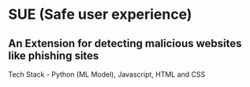 # SUE (Safe user experience)
## An Extension for detecting malicious websites like phishing sites

Tech Stack - Python (ML Model), Javascript, HTML and CSS


